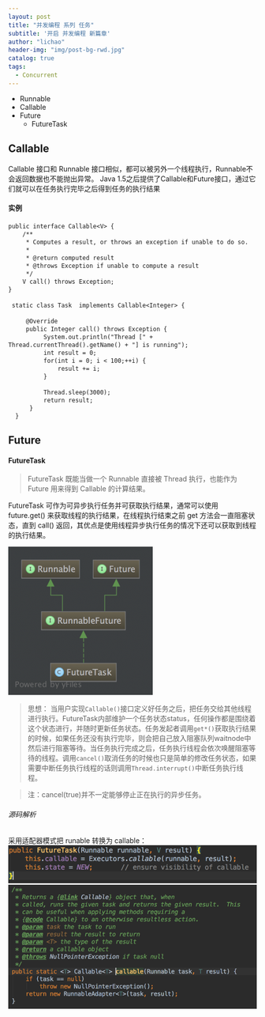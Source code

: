 ```yaml
---
layout: post
title: "并发编程 系列 任务"
subtitle: '开启 并发编程 新篇章'
author: "lichao"
header-img: "img/post-bg-rwd.jpg"
catalog: true
tags:
  - Concurrent 
---
```


* Runnable
* Callable
* Future
  * FutureTask


## Callable
Callable 接口和 Runnable 接口相似，都可以被另外一个线程执行，Runnable不会返回数据也不能抛出异常。
Java 1.5之后提供了Callable和Future接口，通过它们就可以在任务执行完毕之后得到任务的执行结果

#### 实例
```
public interface Callable<V> {
    /**
     * Computes a result, or throws an exception if unable to do so.
     *
     * @return computed result
     * @throws Exception if unable to compute a result
     */
    V call() throws Exception;
}

 static class Task  implements Callable<Integer> {
 
     @Override
     public Integer call() throws Exception {
          System.out.println("Thread [" + Thread.currentThread().getName() + "] is running");
          int result = 0;
          for(int i = 0; i < 100;++i) {
              result += i;
          }
 
          Thread.sleep(3000);
          return result;
      }
  }
```

## Future
#### FutureTask
> FutureTask 既能当做一个 Runnable 直接被 Thread 执行，也能作为 Future 用来得到 Callable 的计算结果。


FutureTask 可作为可异步执行任务并可获取执行结果，通常可以使用 future.get() 来获取线程的执行结果，在线程执行结束之前 get 方法会一直阻塞状态，直到 call() 返回，其优点是使用线程异步执行任务的情况下还可以获取到线程的执行结果。

![jvm](/img/concurrent/48.png)

>  思想： 当用户实现```Callable()```接口定义好任务之后，把任务交给其他线程进行执行。FutureTask内部维护一个任务状态status，任何操作都是围绕着这个状态进行，并随时更新任务状态。任务发起者调用```get*()```获取执行结果的时候，如果任务还没有执行完毕，则会把自己放入阻塞队列waitnode中然后进行阻塞等待。当任务执行完成之后，任务执行线程会依次唤醒阻塞等待的线程。调用```cancel()```取消任务的时候也只是简单的修改任务状态，如果需要中断任务执行线程的话则调用```Thread.interrupt()```中断任务执行线程。

> 注：cancel(true)并不一定能够停止正在执行的异步任务。

###### 源码解析
采用适配器模式把 runable 转换为 callable：
![jvm](/img/concurrent/49.png)
![jvm](/img/concurrent/50.png)

